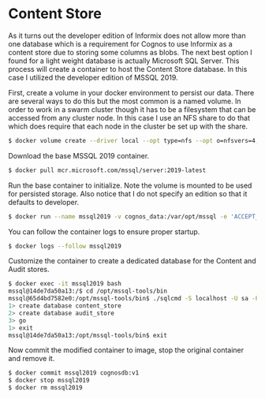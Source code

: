 # Content Store
As it turns out the developer edition of Informix does not allow more than one database which is a requirement for Cognos to use Informix as a content store due to storing some columns as blobs. The next best option I found for a light weight database is actually Microsoft SQL Server. This process will create a container to host the Content Store database. In this case I utilized the developer edition of MSSQL 2019.

First, create a volume in your docker environment to persist our data. There are several ways to do this but the most common is a named volume. In order to work in a swarm cluster though it has to be a filesystem that can be accessed from any cluster node. In this case I use an NFS share to do that which does require that each node in the cluster be set up with the share.

> 

```bash
$ docker volume create --driver local --opt type=nfs --opt o=nfsvers=4,addr=master-1,rw --opt device=:/opt/ibm/cognos_data cognos_data
```

Download the base MSSQL 2019 container.

```bash
$ docker pull mcr.microsoft.com/mssql/server:2019-latest
```

Run the base container to initialize. Note the volume is mounted to be used for persisted storage. Also notice that I do not specify an edition so that it defaults to developer.

```bash
$ docker run --name mssql2019 -v cognos_data:/var/opt/mssql -e 'ACCEPT_EULA=Y' -e 'SA_PASSWORD=yourStrong(!)Password' -p 1433:1433 -d mcr.microsoft.com/mssql/server:2019-latest
```

You can follow the container logs to ensure proper startup.

```bash
$ docker logs --follow mssql2019
```

Customize the container to create a dedicated database for the Content and Audit stores.

```bash
$ docker exec -it mssql2019 bash
mssql@14de7da50a13:/$ cd /opt/mssql-tools/bin
mssql@65d4bd7582e0:/opt/mssql-tools/bin$ ./sqlcmd -S localhost -U sa -P yourStrong(!)Password -d master
1> create database content_store
2> create database audit_store
3> go
1> exit
mssql@14de7da50a13:/opt/mssql-tools/bin$ exit
```

Now commit the modified container to image, stop the original container and remove it.

```bash
$ docker commit mssql2019 cognosdb:v1
$ docker stop mssql2019
$ docker rm mssql2019
```